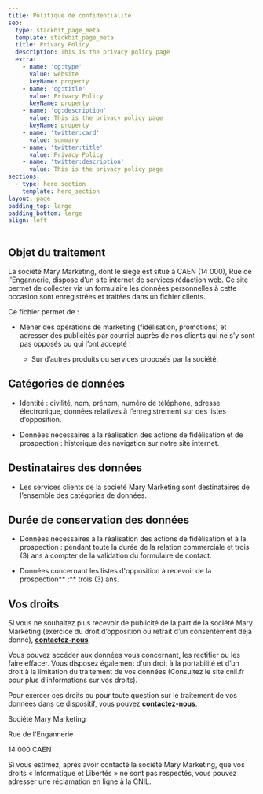 ```yaml
---
title: Politique de confidentialité
seo:
  type: stackbit_page_meta
  template: stackbit_page_meta
  title: Privacy Policy
  description: This is the privacy policy page
  extra:
    - name: 'og:type'
      value: website
      keyName: property
    - name: 'og:title'
      value: Privacy Policy
      keyName: property
    - name: 'og:description'
      value: This is the privacy policy page
      keyName: property
    - name: 'twitter:card'
      value: summary
    - name: 'twitter:title'
      value: Privacy Policy
    - name: 'twitter:description'
      value: This is the privacy policy page
sections:
  - type: hero_section
    template: hero_section
layout: page
padding_top: large
padding_bottom: large
align: left
---
```

## Objet du traitement

La société Mary Marketing, dont le siège est situé à CAEN (14 000), Rue de l'Engannerie, dispose d’un site internet de services rédaction web. Ce site permet de collecter via un formulaire les données personnelles à cette occasion sont enregistrées et traitées dans un fichier clients.

Ce fichier permet de :

*   Mener des opérations de marketing (fidélisation, promotions) et adresser des publicités par courriel auprès de nos clients qui ne s’y sont pas opposés ou qui l’ont accepté :

    *   Sur d’autres produits ou services proposés par la société.

## Catégories de données

*   Identité : civilité, nom, prénom, numéro de téléphone, adresse électronique, données relatives à l’enregistrement sur des listes d’opposition.

<!---->

*   Données nécessaires à la réalisation des actions de fidélisation et de prospection : historique des navigation sur notre site internet.

## Destinataires des données

*   Les services clients de la société Mary Marketing sont destinataires de l’ensemble des catégories de données.

## Durée de conservation des données

*   Données nécessaires à la réalisation des actions de fidélisation et à la prospection : pendant toute la durée de la relation commerciale et trois (3) ans à compter de la validation du formulaire de contact.

<!---->

*   Données concernant les listes d'opposition à recevoir de la prospection\*\* :\*\* trois (3) ans.

## Vos droits

Si vous ne souhaitez plus recevoir de publicité de la part de la société Mary Marketing (exercice du droit d’opposition ou retrait d’un consentement déjà donné), [**contactez-nous**](https://happy-wallaby-3f6f4.netlify.app/contact)*.*

Vous pouvez accéder aux données vous concernant, les rectifier ou les faire effacer. Vous disposez également d'un droit à la portabilité et d’un droit à la limitation du traitement de vos données (Consultez le site cnil.fr pour plus d’informations sur vos droits).

Pour exercer ces droits ou pour toute question sur le traitement de vos données dans ce dispositif, vous pouvez [**contactez-nous**](https://happy-wallaby-3f6f4.netlify.app/contact).

Société Mary Marketing

Rue de l'Engannerie

14 000 CAEN

Si vous estimez, après avoir contacté la société Mary Marketing, que vos droits « Informatique et Libertés » ne sont pas respectés, vous pouvez adresser une réclamation en ligne à la CNIL.

